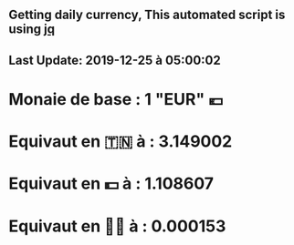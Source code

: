 ## Getting daily currency, This automated script is using [jq](https://stedolan.github.io/jq/)
## Last Update:  2019-12-25 à 05:00:02
 # Monaie de base : 1 "EUR" 💶 
 # Equivaut en 🇹🇳 à :  3.149002 
 # Equivaut en 💵 à : 1.108607
 # Equivaut en 🐱‍💻 à :  0.000153
